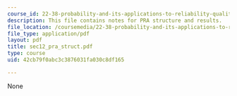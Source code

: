 ```yaml
---
course_id: 22-38-probability-and-its-applications-to-reliability-quality-control-and-risk-assessment-fall-2005
description: This file contains notes for PRA structure and results.
file_location: /coursemedia/22-38-probability-and-its-applications-to-reliability-quality-control-and-risk-assessment-fall-2005/42cb79f0abc3c3876031fa030c8df165_sec12_pra_struct.pdf
file_type: application/pdf
layout: pdf
title: sec12_pra_struct.pdf
type: course
uid: 42cb79f0abc3c3876031fa030c8df165

---
```

None
